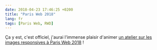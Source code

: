 ```yaml
---
date: 2018-04-23 17:46:25 +0200
title: "Paris Web 2018"
lang: fr
tags: [Paris Web, RWD]
---
```


Ça y est, c'est officiel, j'aurai l'immense plaisir d'animer [un atelier sur les images responsives à Paris Web 2018](https://www.paris-web.fr/2018/ateliers/la-petite-clinique-des-images-responsives.php) !

